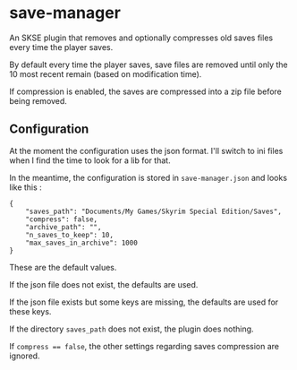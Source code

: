 # save-manager

An SKSE plugin that removes and optionally compresses old saves files every time the player saves.

By default every time the player saves, save files are removed until only the 10 most recent remain (based on modification time).

If compression is enabled, the saves are compressed into a zip file before being removed.

## Configuration

At the moment the configuration uses the json format. I'll switch to ini files when I find the time to look for a lib for that.

In the meantime, the configuration is stored in `save-manager.json` and looks like this :

    {
        "saves_path": "Documents/My Games/Skyrim Special Edition/Saves",
        "compress": false,
        "archive_path": "",
        "n_saves_to_keep": 10,
        "max_saves_in_archive": 1000
    }

These are the default values.

If the json file does not exist, the defaults are used.

If the json file exists but some keys are missing, the defaults are used for these keys.

If the directory `saves_path` does not exist, the plugin does nothing.

If `compress == false`, the other settings regarding saves compression are ignored.